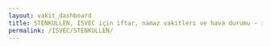 ```yaml
---
layout: vakit_dashboard
title: STENKULLEN, ISVEC için iftar, namaz vakitleri ve hava durumu - ilçe/eyalet seç
permalink: /ISVEC/STENKULLEN/
---
```


<script type="text/javascript">
  var GLOBAL_COUNTRY = 'ISVEC';
  var GLOBAL_CITY = 'STENKULLEN';
  var GLOBAL_STATE = '';
  var lat = 72;
  var lon = 21;
</script>
